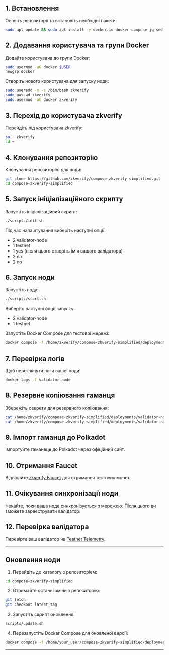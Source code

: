 ## 1. Встановлення
Оновіть репозиторії та встановіть необхідні пакети:

```bash
sudo apt update && sudo apt install -y docker.io docker-compose jq sed
```

## 2. Додавання користувача та групи Docker
Додайте користувача до групи Docker:

```bash
sudo usermod -aG docker $USER
newgrp docker
```

Створіть нового користувача для запуску ноди:

```bash
sudo useradd -m -s /bin/bash zkverify
sudo passwd zkverify
sudo usermod -aG docker zkverify
```

## 3. Перехід до користувача zkverify
Перейдіть під користувача zkverify:

```bash
su - zkverify
cd ~
```

## 4. Клонування репозиторію
Клонування репозиторію для ноди:

```bash
git clone https://github.com/zkverify/compose-zkverify-simplified.git
cd compose-zkverify-simplified
```

## 5. Запуск ініціалізаційного скрипту
Запустіть ініціалізаційний скрипт:

```bash
./scripts/init.sh
```

Під час налаштування виберіть наступні опції:

- 2 validator-node
- 1 testnet
- 1 yes (після цього створіть ім'я вашого валідатора)
- 2 no
- 2 no

## 6. Запуск ноди
Запустіть ноду:

```bash
./scripts/start.sh
```

Виберіть наступні опції запуску:

- 2 validator-node
- 1 testnet

Запустіть Docker Compose для тестової мережі:

```bash
docker compose -f /home/zkverify/compose-zkverify-simplified/deployments/validator-node/testnet/docker-compose.yml up -d
```

## 7. Перевірка логів
Щоб переглянути логи вашої ноди:

```bash
docker logs -f validator-node
```

## 8. Резервне копіювання гаманця
Збережіть секрети для резервного копіювання:

```bash
cat /home/zkverify/compose-zkverify-simplified/deployments/validator-node/testnet/configs/node/secrets/secret_phrase.dat
cat /home/zkverify/compose-zkverify-simplified/deployments/validator-node/testnet/configs/node/secrets/secret.json
```

## 9. Імпорт гаманця до Polkadot
Імпортуйте гаманець до Polkadot через офіційний сайт.

## 10. Отримання Faucet
Відвідайте [zkverify Faucet](https://zkverify-faucet.zkverify.io/) для отримання тестових монет.

## 11. Очікування синхронізації ноди
Чекайте, поки ваша нода синхронізується з мережею. Після цього ви зможете зареєструвати валідатор.

## 12. Перевірка валідатора
Перевірте ваш валідатор на [Testnet Telemetry](https://testnet-telemetry.zkverify.io/).

---

## Оновлення ноди

1. Перейдіть до каталогу з репозиторієм:

```bash
cd compose-zkverify-simplified
```

2. Отримайте останні зміни з репозиторію:

```bash
git fetch
git checkout latest_tag
```

3. Запустіть скрипт оновлення:

```bash
scripts/update.sh
```

4. Перезапустіть Docker Compose для оновленої версії:

```bash
docker compose -f /home/your_user/compose-zkverify-simplified/deployments/rpc-node/testnet/docker-compose.yml up -d --force-recreate
```

---

